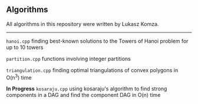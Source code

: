 ## Algorithms

All algorithms in this repository were written by Lukasz Komza.

------

`hanoi.cpp` finding best-known solutions to the Towers of Hanoi problem for up to 10 towers

`partition.cpp` functions involving integer partitions

`triangulation.cpp` finding optimal triangulations of convex polygons in O(n<sup>3</sup>) time

<b>In Progress</b> `kosaraju.cpp` using kosaraju's algorithm to find strong components in a DAG and find the component DAG in O(n) time
